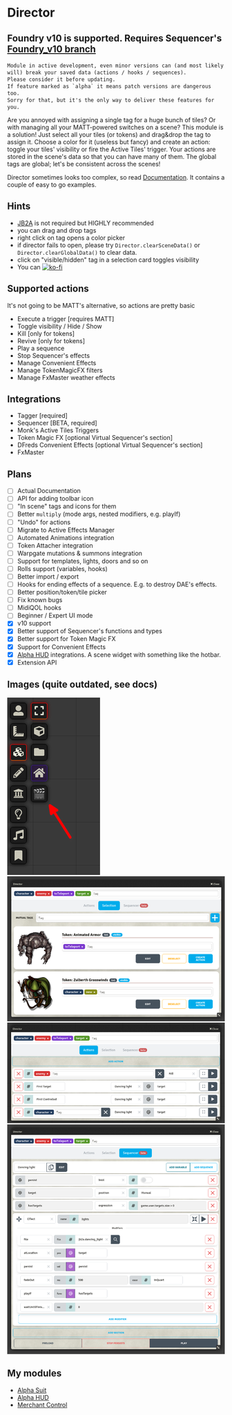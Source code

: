 # Director

## Foundry v10 is supported. Requires Sequencer's [Foundry_v10 branch](https://github.com/fantasycalendar/FoundryVTT-Sequencer/tree/Foundry_v10)


```
Module in active development, even minor versions can (and most likely will) break your saved data (actions / hooks / sequences).
Please consider it before updating.
If feature marked as `alpha` it means patch versions are dangerous too.
Sorry for that, but it's the only way to deliver these features for you.
```

Are you annoyed with assigning a single tag for a huge bunch of tiles? Or with managing all your MATT-powered switches on a scene? This module is a solution!
Just select all your tiles (or tokens) and drag&drop the tag to assign it. Choose a color for it (useless but fancy) and create an action: toggle your tiles' visibility or fire the Active Tiles' trigger. 
Your actions are stored in the scene's data so that you can have many of them. The global tags are global; let's be consistent across the scenes!

Director sometimes looks too complex, so read [Documentation](https://github.com/averrin/director/wiki/How-to-use.-With-examples.). It contains a couple of easy to go examples.

## Hints
- [JB2A](https://foundryvtt.com/packages/JB2A_DnD5e/) is not required but HIGHLY recommended
- you can drag and drop tags
- right click on tag opens a color picker
- if director fails to open, please try `Director.clearSceneData()` or `Director.clearGlobalData()` to clear data.
- click on "visible/hidden" tag in a selection card toggles visibility
- You can [![ko-fi](https://ko-fi.com/img/githubbutton_sm.svg)](https://ko-fi.com/averrin)

## Supported actions
It's not going to be MATT's alternative, so actions are pretty basic
- Execute a trigger [requires MATT]
- Toggle visibility / Hide / Show
- Kill [only for tokens]
- Revive [only for tokens]
- Play a sequence
- Stop Sequencer's effects
- Manage Convenient Effects
- Manage TokenMagicFX filters
- Manage FxMaster weather effects

## Integrations
* Tagger [required]
* Sequencer [BETA, required]
* Monk's Active Tiles Triggers
* Token Magic FX [optional Virtual Sequencer's section]
* DFreds Convenient Effects [optional Virtual Sequencer's section]
* FxMaster

## Plans
- [ ] Actual Documentation
- [ ] API for adding toolbar icon
- [ ] "In scene" tags and icons for them
- [ ] Better `multiply` (mode args, nested modifiers, e.g. playIf)
- [ ] "Undo" for actions
- [ ] Migrate to Active Effects Manager
- [ ] Automated Animations integration
- [ ] Token Attacher integration
- [ ] Warpgate mutations & summons integration
- [ ] Support for templates, lights, doors and so on
- [ ] Rolls support (variables, hooks)
- [ ] Better import / export
- [ ] Hooks for ending effects of a sequence. E.g. to destroy DAE's effects.
- [ ] Better position/token/tile picker
- [ ] Fix known bugs
- [ ] MidiQOL hooks
- [ ] Beginner / Expert UI mode
- [X] v10 support
- [X] Better support of Sequencer's functions and types
- [X] Better support for Token Magic FX
- [X] Support for Convenient Effects
- [X] [Alpha HUD](https://github.com/averrin/alpha-hud) integrations. A scene widget with something like the hotbar.
- [X] Extension API

## Images (quite outdated, see docs)
![toolbar](/assets/toolbar.png)
![selection](/assets/selection.png)
![actions](/assets/actions.png)
![sequencer](/assets/sequencer.png)

## My modules
- [Alpha Suit](https://github.com/averrin/alpha-suit)
- [Alpha HUD](https://github.com/averrin/alpha-hud)
- [Merchant Control](https://github.com/averrin/merchant-control)
